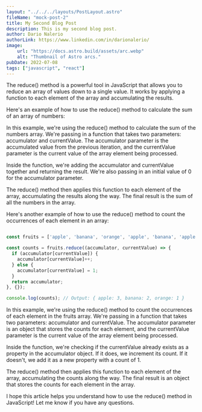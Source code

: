 ```yaml
---
layout: "../../../layouts/PostLayout.astro"
fileName: "mock-post-2"
title: My Second Blog Post
description: This is my second blog post.
author: Dario Nalerio
authorLink: https://www.linkedin.com/in/darionalerio/
image:
    url: "https://docs.astro.build/assets/arc.webp"
    alt: "Thumbnail of Astro arcs."
pubDate: 2022-07-08
tags: ["javascript", "react"]
---
```

The reduce() method is a powerful tool in JavaScript that allows you to reduce an array of values down to a single value. It works by applying a function to each element of the array and accumulating the results.

Here's an example of how to use the reduce() method to calculate the sum of an array of numbers:

In this example, we're using the reduce() method to calculate the sum of the numbers array. We're passing in a function that takes two parameters: accumulator and currentValue. The accumulator parameter is the accumulated value from the previous iteration, and the currentValue parameter is the current value of the array element being processed.

Inside the function, we're adding the accumulator and currentValue together and returning the result. We're also passing in an initial value of 0 for the accumulator parameter.

The reduce() method then applies this function to each element of the array, accumulating the results along the way. The final result is the sum of all the numbers in the array.

Here's another example of how to use the reduce() method to count the occurrences of each element in an array:

````js

const fruits = ['apple', 'banana', 'orange', 'apple', 'banana', 'apple'];

const counts = fruits.reduce((accumulator, currentValue) => {
  if (accumulator[currentValue]) {
    accumulator[currentValue]++;
  } else {
    accumulator[currentValue] = 1;
  }
  return accumulator;
}, {});

console.log(counts); // Output: { apple: 3, banana: 2, orange: 1 }


````

In this example, we're using the reduce() method to count the occurrences of each element in the fruits array. We're passing in a function that takes two parameters: accumulator and currentValue. The accumulator parameter is an object that stores the counts for each element, and the currentValue parameter is the current value of the array element being processed.

Inside the function, we're checking if the currentValue already exists as a property in the accumulator object. If it does, we increment its count. If it doesn't, we add it as a new property with a count of 1.

The reduce() method then applies this function to each element of the array, accumulating the counts along the way. The final result is an object that stores the counts for each element in the array.

I hope this article helps you understand how to use the reduce() method in JavaScript! Let me know if you have any questions.